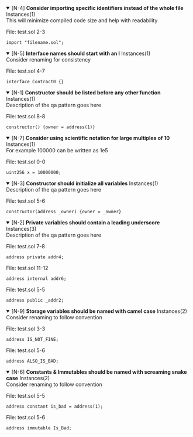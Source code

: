
 <details open> 
 <summary> 
 <a name=N-4>[N-4]</a> <Strong>Consider importing specific identifiers instead of the whole file</Strong> Instances(1) 
 </summary> 
 This will minimize compiled code size and help with readability 

 File: test.sol 2-3 

 ```solidity 
 import "filename.sol"; 
 ```
</details>
                            

 <details open> 
 <summary> 
 <a name=N-5>[N-5]</a> <Strong>Interface names should start with an I</Strong> Instances(1) 
 </summary> 
 Consider renaming for consistency 

 File: test.sol 4-7 

 ```solidity 
 interface Contract0 {} 
 ```
</details>
                            
 <details open> 
 <summary> 
 <a name=N-1>[N-1]</a> <Strong>Constructor should be listed before any other function</Strong> Instances(1) 
 </summary> 
 Description of the qa pattern goes here 

 File: test.sol 8-8 

 ```solidity 
 constructor() {owner = address(1)} 
 ```
</details>
                            


 <details open> 
 <summary> 
 <a name=N-7>[N-7]</a> <Strong>Consider using scientific notation for large multiples of 10</Strong> Instances(1) 
 </summary> 
 For example 100000 can be written as 1e5 

 File: test.sol 0-0 

 ```solidity 
 uint256 x = 10000000; 
 ```
</details>
                            
 <details open> 
 <summary> 
 <a name=N-3>[N-3]</a> <Strong>Constructor should initialize all variables</Strong> Instances(1) 
 </summary> 
 Description of the qa pattern goes here 

 File: test.sol 5-6 

 ```solidity 
 constructor(address _owner) {owner = _owner} 
 ```
</details>
                            


 <details open> 
 <summary> 
 <a name=N-2>[N-2]</a> <Strong>Private variables should contain a leading underscore</Strong> Instances(3) 
 </summary> 
 Description of the qa pattern goes here 

 File: test.sol 7-8 

 ```solidity 
 address private addr4; 
 ```
 File: test.sol 11-12 

 ```solidity 
 address internal addr6; 
 ```
 File: test.sol 5-5 

 ```solidity 
 address public _addr2; 
 ```
</details>
                            

 <details open> 
 <summary> 
 <a name=N-9>[N-9]</a> <Strong>Storage variables should be named with camel case</Strong> Instances(2) 
 </summary> 
 Consider renaming to follow convention 

 File: test.sol 3-3 

 ```solidity 
 address IS_NOT_FINE; 
 ```
 File: test.sol 5-6 

 ```solidity 
 address ALSO_IS_BAD; 
 ```
</details>
                            

 <details open> 
 <summary> 
 <a name=N-6>[N-6]</a> <Strong>Constants & Immutables should be named with screaming snake case</Strong> Instances(2) 
 </summary> 
 Consider renaming to follow convention 

 File: test.sol 5-5 

 ```solidity 
 address constant is_bad = address(1); 
 ```
 File: test.sol 5-6 

 ```solidity 
 address immutable Is_Bad; 
 ```
</details>
                            
